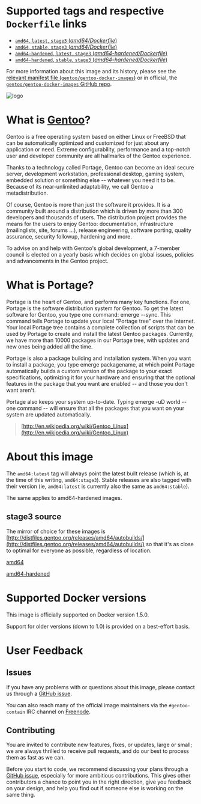 # Supported tags and respective `Dockerfile` links

-	[`amd64`, `latest`, `stage3` (*amd64/Dockerfile*)](https://raw.githubusercontent.com/ChaosEngine/gentoo-docker-images/master/amd64/Dockerfile)
-	[`amd64`, `stable`, `stage3` (*amd64/Dockerfile*)](https://raw.githubusercontent.com/ChaosEngine/gentoo-docker-images/450207321dc96a90f23df5346ee5ff817e3bc6a1/amd64/Dockerfile)
-	[`amd64-hardened`, `latest`, `stage3` (*amd64-hardened/Dockerfile*)](https://raw.githubusercontent.com/ChaosEngine/gentoo-docker-images/master/amd64-hardened/Dockerfile)
-	[`amd64-hardened`, `stable`, `stage3` (*amd64-hardened/Dockerfile*)](https://raw.githubusercontent.com/ChaosEngine/gentoo-docker-images/450207321dc96a90f23df5346ee5ff817e3bc6a1/amd64-hardened/Dockerfile)



For more information about this image and its history, please see the [relevant manifest file (`gentoo/gentoo-docker-images`)](https://github.com/ChaosEngine/gentoo-docker-images) or in official, the [`gentoo/gentoo-docker-images` GitHub repo](https://github.com/gentoo/gentoo-docker-images).

![logo](https://raw.githubusercontent.com/ChaosEngine/gentoo-docker-images/master/docs/logo.png)

# What is [Gentoo](http://www.gentoo.org/)?

Gentoo is a free operating system based on either Linux or FreeBSD that can be automatically optimized and customized for just about any application or need. Extreme configurability, performance and a top-notch user and developer community are all hallmarks of the Gentoo experience.

Thanks to a technology called Portage, Gentoo can become an ideal secure server, development workstation, professional desktop, gaming system, embedded solution or something else -- whatever you need it to be. Because of its near-unlimited adaptability, we call Gentoo a metadistribution.

Of course, Gentoo is more than just the software it provides. It is a community built around a distribution which is driven by more than 300 developers and thousands of users. The distribution project provides the means for the users to enjoy Gentoo: documentation, infrastructure (mailinglists, site, forums ...), release engineering, software porting, quality assurance, security followup, hardening and more.

To advise on and help with Gentoo's global development, a 7-member council is elected on a yearly basis which decides on global issues, policies and advancements in the Gentoo project.

# What is Portage?

Portage is the heart of Gentoo, and performs many key functions. For one, Portage is the software distribution system for Gentoo. To get the latest software for Gentoo, you type one command: emerge --sync. This command tells Portage to update your local "Portage tree" over the Internet. Your local Portage tree contains a complete collection of scripts that can be used by Portage to create and install the latest Gentoo packages. Currently, we have more than 10000 packages in our Portage tree, with updates and new ones being added all the time.

Portage is also a package building and installation system. When you want to install a package, you type emerge packagename, at which point Portage automatically builds a custom version of the package to your exact specifications, optimizing it for your hardware and ensuring that the optional features in the package that you want are enabled -- and those you don't want aren't.

Portage also keeps your system up-to-date. Typing emerge -uD world -- one command -- will ensure that all the packages that you want on your system are updated automatically.

> [http://en.wikipedia.org/wiki/Gentoo_Linux](http://en.wikipedia.org/wiki/Gentoo_Linux)


# About this image

The `amd64:latest` tag will always point the latest built release (which is, at the time of this writing, `amd64:stage3`). Stable releases are also tagged with their version (ie, `amd64:latest` is currently also the same as `amd64:stable`).

The same applies to amd64-hardened images.

## stage3 source

The mirror of choice for these images is [http://distfiles.gentoo.org/releases/amd64/autobuilds/](http://distfiles.gentoo.org/releases/amd64/autobuilds/) so that it's as close to optimal for everyone as possible, regardless of location.

[amd64](http://distfiles.gentoo.org/releases/amd64/autobuilds/current-stage3-amd64/)

[amd64-hardened](http://distfiles.gentoo.org/releases/amd64/autobuilds/current-stage3-amd64-hardened/)

# Supported Docker versions

This image is officially supported on Docker version 1.5.0.

Support for older versions (down to 1.0) is provided on a best-effort basis.

# User Feedback

## Issues

If you have any problems with or questions about this image, please contact us through a [GitHub issue](https://github.com/gentoo/gentoo-docker-images/issues).

You can also reach many of the official image maintainers via the `#gentoo-contain` IRC channel on [Freenode](https://freenode.net).

## Contributing

You are invited to contribute new features, fixes, or updates, large or small; we are always thrilled to receive pull requests, and do our best to process them as fast as we can.

Before you start to code, we recommend discussing your plans through a [GitHub issue](https://github.com/gentoo/gentoo-docker-images/issues), especially for more ambitious contributions. This gives other contributors a chance to point you in the right direction, give you feedback on your design, and help you find out if someone else is working on the same thing.
